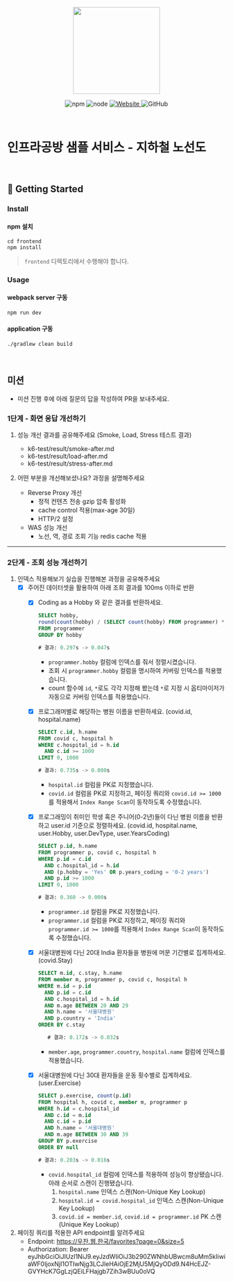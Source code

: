 <p align="center">
    <img width="200px;" src="https://raw.githubusercontent.com/woowacourse/atdd-subway-admin-frontend/master/images/main_logo.png"/>
</p>
<p align="center">
  <img alt="npm" src="https://img.shields.io/badge/npm-%3E%3D%205.5.0-blue">
  <img alt="node" src="https://img.shields.io/badge/node-%3E%3D%209.3.0-blue">
  <a href="https://edu.nextstep.camp/c/R89PYi5H" alt="nextstep atdd">
    <img alt="Website" src="https://img.shields.io/website?url=https%3A%2F%2Fedu.nextstep.camp%2Fc%2FR89PYi5H">
  </a>
  <img alt="GitHub" src="https://img.shields.io/github/license/next-step/atdd-subway-service">
</p>

<br>

# 인프라공방 샘플 서비스 - 지하철 노선도

<br>

## 🚀 Getting Started

### Install
#### npm 설치
```
cd frontend
npm install
```
> `frontend` 디렉토리에서 수행해야 합니다.

### Usage
#### webpack server 구동
```
npm run dev
```
#### application 구동
```
./gradlew clean build
```
<br>

## 미션

* 미션 진행 후에 아래 질문의 답을 작성하여 PR을 보내주세요.

### 1단계 - 화면 응답 개선하기
1. 성능 개선 결과를 공유해주세요 (Smoke, Load, Stress 테스트 결과)
    - k6-test/result/smoke-after.md
    - k6-test/result/load-after.md
    - k6-test/result/stress-after.md

2. 어떤 부분을 개선해보셨나요? 과정을 설명해주세요
    - Reverse Proxy 개선
        - 정적 컨텐츠 전송 gzip 압축 활성화
        - cache control 적용(max-age 30일)
        - HTTP/2 설정
    - WAS 성능 개선
        - 노선, 역, 경로 조회 기능 redis cache 적용

---

### 2단계 - 조회 성능 개선하기
1. 인덱스 적용해보기 실습을 진행해본 과정을 공유해주세요
   - [x] 주어진 데이터셋을 활용하여 아래 조회 결과를 100ms 이하로 반환
      - [x] Coding as a Hobby 와 같은 결과를 반환하세요.
         ```sql
         SELECT hobby,
         round(count(hobby) / (SELECT count(hobby) FROM programmer) * 100, 1) AS "Coding as a Hobby"
         FROM programmer
         GROUP BY hobby
        
         # 결과: 0.297s -> 0.047s
         ```
         - `programmer.hobby` 컬럼에 인덱스를 줘서 정렬시켰습니다.
         - 조회 시 `programmer.hobby` 컬럼을 명시하여 커버링 인덱스를 적용했습니다. 
         - count 함수에 `id`, `*`로도 각각 지정해 봤는데 `*`로 지정 시 옵티마이저가 자동으로 커버링 인덱스를 적용했습니다.

      - [x] 프로그래머별로 해당하는 병원 이름을 반환하세요. (covid.id, hospital.name)
         ```sql
         SELECT c.id, h.name
         FROM covid c, hospital h
         WHERE c.hospital_id = h.id
           AND c.id >= 1000
         LIMIT 0, 1000
         
         # 결과: 0.735s -> 0.000s
         ```
         - `hospital.id` 컬럼을 PK로 지정했습니다.
         - `covid.id` 컬럼을 PK로 지정하고, 페이징 쿼리와 `covid.id >= 1000`를 적용해서 `Index Range Scan`이 동작하도록 수정했습니다.

      - [x] 프로그래밍이 취미인 학생 혹은 주니어(0-2년)들이 다닌 병원 이름을 반환하고 user.id 기준으로 정렬하세요. (covid.id, hospital.name, user.Hobby, user.DevType, user.YearsCoding)
         ```sql
         SELECT p.id, h.name
         FROM programmer p, covid c, hospital h
         WHERE p.id = c.id
           AND c.hospital_id = h.id
           AND (p.hobby = 'Yes' OR p.years_coding = '0-2 years')
           AND p.id >= 1000
         LIMIT 0, 1000
         
         # 결과: 0.360 -> 0.000s
         ```
         - `programmer.id` 컬럼을 PK로 지정했습니다.
         - `programmer.id` 컬럼을 PK로 지정하고, 페이징 쿼리와 `programmer.id >= 1000`를 적용해서 `Index Range Scan`이 동작하도록 수정했습니다.

      - [x] 서울대병원에 다닌 20대 India 환자들을 병원에 머문 기간별로 집계하세요. (covid.Stay)
         ```sql
         SELECT m.id, c.stay, h.name
         FROM member m, programmer p, covid c, hospital h
         WHERE m.id = p.id
           AND p.id = c.id
           AND c.hospital_id = h.id
           AND m.age BETWEEN 20 AND 29
           AND h.name = '서울대병원'
           AND p.country = 'India'
         ORDER BY c.stay
         
            # 결과: 0.172s -> 0.032s
         ```
         - `member.age`, `programmer.country`, `hospital.name` 컬럼에 인덱스를 적용했습니다.
        
      - [x] 서울대병원에 다닌 30대 환자들을 운동 횟수별로 집계하세요. (user.Exercise)
         ```sql
         SELECT p.exercise, count(p.id)
         FROM hospital h, covid c, member m, programmer p
         WHERE h.id = c.hospital_id
           AND c.id = m.id
           AND c.id = p.id
           AND h.name = '서울대병원'
           AND m.age BETWEEN 30 AND 39
         GROUP BY p.exercise
         ORDER BY null
         
         # 결과: 0.203s -> 0.016s
         ```
         - `covid.hospital_id` 컬럼에 인덱스를 적용하여 성능이 향상됐습니다. 아래 순서로 스캔이 진행됐습니다.
            1. `hospital.name` 인덱스 스캔(Non-Unique Key Lookup)
            2. `hospital.id = covid.hospital_id` 인덱스 스캔(Non-Unique Key Lookup)
            3. `covid.id = member.id`, `covid.id = programmer.id` PK 스캔(Unique Key Lookup)


2. 페이징 쿼리를 적용한 API endpoint를 알려주세요
   - Endpoint: https://우찬.웹.한국/favorites?page=0&size=5
   - Authorization: Bearer eyJhbGciOiJIUzI1NiJ9.eyJzdWIiOiJ3b290ZWNhbUBwcm8uMm5kIiwiaWF0IjoxNjI1OTIwNjg3LCJleHAiOjE2MjU5MjQyODd9.N4HcEJZ-GVYHcK7GgLzjQEiLFHajgb7Zih3wBUu0oVQ

